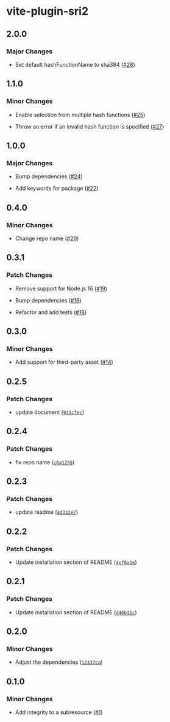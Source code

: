 # vite-plugin-sri2

## 2.0.0

### Major Changes

- Set default hashFunctionName to sha384 ([#28](https://github.com/keita-hino/vite-plugin-sri2/pull/28))

## 1.1.0

### Minor Changes

- Enable selection from multiple hash functions ([#25](https://github.com/keita-hino/vite-plugin-sri2/pull/25))

- Throw an error if an invalid hash function is specified ([#27](https://github.com/keita-hino/vite-plugin-sri2/pull/27))

## 1.0.0

### Major Changes

- Bump dependencies ([#24](https://github.com/keita-hino/vite-plugin-sri2/pull/24))

- Add keywords for package ([#22](https://github.com/keita-hino/vite-plugin-sri2/pull/22))

## 0.4.0

### Minor Changes

- Change repo name ([#20](https://github.com/keita-hino/vite-plugin-sri2/pull/20))

## 0.3.1

### Patch Changes

- Remove support for Node.js 16 ([#19](https://github.com/keita-hino/vite-plugin-sri2/pull/19))

- Bump dependencies ([#16](https://github.com/keita-hino/vite-plugin-sri2/pull/16))

- Refactor and add tests ([#18](https://github.com/keita-hino/vite-plugin-sri2/pull/18))

## 0.3.0

### Minor Changes

- Add support for third-party asset ([#14](https://github.com/keita-hino/vite-plugin-sri2/pull/14))

## 0.2.5

### Patch Changes

- update document ([`931cfec`](https://github.com/keita-hino/vite-plugin-sri2/commit/931cfec501bddb37b96d19c86e2bc256aec4e406))

## 0.2.4

### Patch Changes

- fix repo name ([`c0a1255`](https://github.com/keita-hino/vite-plugin-sri2/commit/c0a125575f8f2bfb3c1665f70129523b28375ed5))

## 0.2.3

### Patch Changes

- update readme ([`4d332e7`](https://github.com/keita-hino/vite-plugin-sri2/commit/4d332e75a7d1d8de92795b25a0470fba1d4a4397))

## 0.2.2

### Patch Changes

- Update installation section of README ([`4cf6a1e`](https://github.com/keita-hino/vite-plugin-sri2/commit/4cf6a1eff1ba7f91b22c13a3b4d21eea33fa6a69))

## 0.2.1

### Patch Changes

- Update installation section of README ([`d46b11c`](https://github.com/keita-hino/vite-plugin-sri2/commit/d46b11c5bbbd00c241fc9246f894881ae9563f98))

## 0.2.0

### Minor Changes

- Adjust the dependencies ([`12337ca`](https://github.com/keita-hino/vite-plugin-sri2/commit/12337ca8f74ca3ed1e5d811d5d87f5ceede95a22))

## 0.1.0

### Minor Changes

- Add integrity to a subresource ([#1](https://github.com/keita-hino/vite-plugin-sri2/pull/1))
